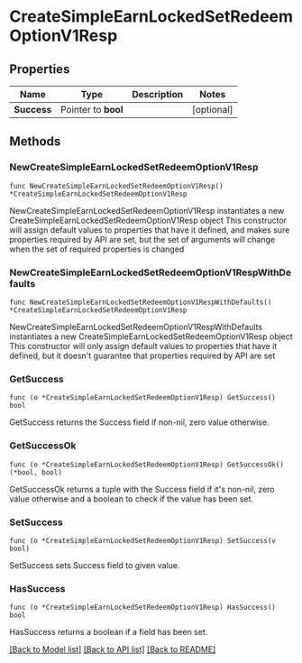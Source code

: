 # CreateSimpleEarnLockedSetRedeemOptionV1Resp

## Properties

Name | Type | Description | Notes
------------ | ------------- | ------------- | -------------
**Success** | Pointer to **bool** |  | [optional] 

## Methods

### NewCreateSimpleEarnLockedSetRedeemOptionV1Resp

`func NewCreateSimpleEarnLockedSetRedeemOptionV1Resp() *CreateSimpleEarnLockedSetRedeemOptionV1Resp`

NewCreateSimpleEarnLockedSetRedeemOptionV1Resp instantiates a new CreateSimpleEarnLockedSetRedeemOptionV1Resp object
This constructor will assign default values to properties that have it defined,
and makes sure properties required by API are set, but the set of arguments
will change when the set of required properties is changed

### NewCreateSimpleEarnLockedSetRedeemOptionV1RespWithDefaults

`func NewCreateSimpleEarnLockedSetRedeemOptionV1RespWithDefaults() *CreateSimpleEarnLockedSetRedeemOptionV1Resp`

NewCreateSimpleEarnLockedSetRedeemOptionV1RespWithDefaults instantiates a new CreateSimpleEarnLockedSetRedeemOptionV1Resp object
This constructor will only assign default values to properties that have it defined,
but it doesn't guarantee that properties required by API are set

### GetSuccess

`func (o *CreateSimpleEarnLockedSetRedeemOptionV1Resp) GetSuccess() bool`

GetSuccess returns the Success field if non-nil, zero value otherwise.

### GetSuccessOk

`func (o *CreateSimpleEarnLockedSetRedeemOptionV1Resp) GetSuccessOk() (*bool, bool)`

GetSuccessOk returns a tuple with the Success field if it's non-nil, zero value otherwise
and a boolean to check if the value has been set.

### SetSuccess

`func (o *CreateSimpleEarnLockedSetRedeemOptionV1Resp) SetSuccess(v bool)`

SetSuccess sets Success field to given value.

### HasSuccess

`func (o *CreateSimpleEarnLockedSetRedeemOptionV1Resp) HasSuccess() bool`

HasSuccess returns a boolean if a field has been set.


[[Back to Model list]](../README.md#documentation-for-models) [[Back to API list]](../README.md#documentation-for-api-endpoints) [[Back to README]](../README.md)


